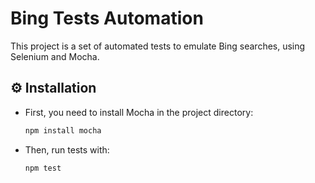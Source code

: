# Bing Tests Automation

This project is a set of automated tests to emulate Bing searches, using Selenium and Mocha.

## ⚙ Installation
* First, you need to install Mocha in the project directory:

    ```bash
    npm install mocha
    ```
* Then, run tests with:

    ```bash
    npm test
    ```

